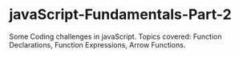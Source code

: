 # javaScript-Fundamentals-Part-2
Some Coding challenges in javaScript. 
Topics covered: Function Declarations, Function Expressions, Arrow Functions.
